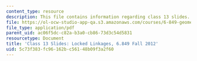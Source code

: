 ```yaml
---
content_type: resource
description: This file contains information regarding class 13 slides.
file: https://ol-ocw-studio-app-qa.s3.amazonaws.com/courses/6-849-geometric-folding-algorithms-linkages-origami-polyhedra-fall-2012/5c73f383fc96162bc56148b09f3a2f60_MIT6_849F12_slidesC13.pdf
file_type: application/pdf
parent_uid: ac06f5dc-c82a-b3a0-cb86-73d3c54d5831
resourcetype: Document
title: 'Class 13 Slides: Locked Linkages, 6.849 Fall 2012'
uid: 5c73f383-fc96-162b-c561-48b09f3a2f60
---
```

